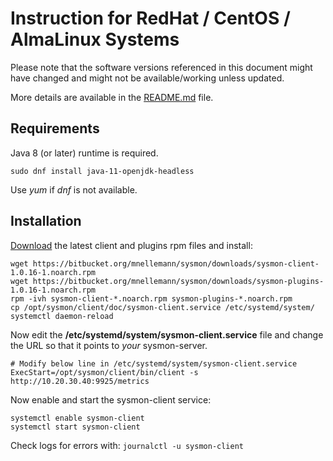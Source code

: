 # Instruction for RedHat / CentOS / AlmaLinux Systems

Please note that the software versions referenced in this document might have changed and might not be available/working unless updated.

More details are available in the [README.md](../README.md) file.


## Requirements

Java 8 (or later) runtime is required.

```shell
sudo dnf install java-11-openjdk-headless
```

Use *yum* if *dnf* is not available.


## Installation

[Download](https://bitbucket.org/mnellemann/sysmon/downloads/) the latest client and plugins rpm files and install:

```shell
wget https://bitbucket.org/mnellemann/sysmon/downloads/sysmon-client-1.0.16-1.noarch.rpm
wget https://bitbucket.org/mnellemann/sysmon/downloads/sysmon-plugins-1.0.16-1.noarch.rpm
rpm -ivh sysmon-client-*.noarch.rpm sysmon-plugins-*.noarch.rpm
cp /opt/sysmon/client/doc/sysmon-client.service /etc/systemd/system/
systemctl daemon-reload
```

Now edit the **/etc/systemd/system/sysmon-client.service** file and change the URL so that it points to *your* sysmon-server.

````
# Modify below line in /etc/systemd/system/sysmon-client.service
ExecStart=/opt/sysmon/client/bin/client -s http://10.20.30.40:9925/metrics
````

Now enable and start the sysmon-client service:

```shell
systemctl enable sysmon-client
systemctl start sysmon-client
```

Check logs for errors with: ```journalctl -u sysmon-client```
